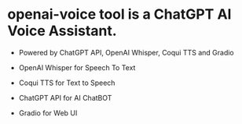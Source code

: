 # openai-voice tool is a ChatGPT AI Voice Assistant. 

- Powered by ChatGPT API, OpenAI Whisper, Coqui TTS and Gradio 

- OpenAI Whisper for Speech To Text 

- Coqui TTS for Text to Speech

- ChatGPT API for AI ChatBOT

- Gradio for Web UI